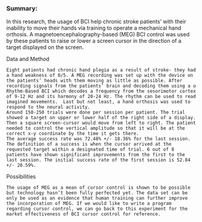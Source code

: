 ### Summary:

In this research, the usage of BCI help chronic stroke patients’ with their inability to move their hands via training to operate a mechanical hand orthosis. A magnetoencephalography-based (MEG) BCI control was used by these patients to raise or lower a screen cursor in the direction of a target displayed on the screen. 

Data and Method

	Eight patients had chronic hand plegia as a result of stroke- they had a hand weakness of 0/5. A MEG recording was set up with the device on the patients’ heads with them moving as little as possible. After recording signals from the patients’ brain and decoding them using a u Rhythm-Based BCI which decodes a frequency from the sesorimotor cortex of 9-12 Hz and its harmony of 20-24 Hz. The rhythm can be used to read imagined movements.  Last but not least, a hand orthosis was used to respond to the neural activity. 
	Around 150-250 trials were done per session per patient. The trial showed a target on upper or lower half of the right side of a display. Then a square screen-cursor would move from left to right. The patient needed to control the vertical amplitude so that it will be at the correct x-y coordinate by the time it gets there. 
	The average success rate was 72.48% +/- 18.36% for the last session. The definition of a success is when the cursor arrived at the requested target within a designated time of trial. 6 out of 8 patients have shown significant improvements from the first to the last session. The initial success rate of the first session is 52.84 +/- 20.59%. 

Possibilities

	The usage of MEG as a mean of cursor control is shown to be possible but technology hasn’t been fully perfected yet. The data set can be only be used as an evidence that human training can further improve the incorporation of MEG. If we would like to write a program regarding cursor control, we can go back to this experiment for the market effectiveness of BCI cursor control for reference.
